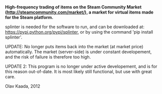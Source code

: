 **High-frequency trading of items on the Steam Community Market (http://steamcommunity.com/market/),
a market for virtual items made for the Steam platform.**

splinter is needed for the software to run, and can be downloaded at: https://pypi.python.org/pypi/splinter,
or by using the command 'pip install splinter'.

UPDATE: No longer puts items back into the market (at market price) automatically. The market (server-side) is under constant developement, and the risk of failure is therefore too high.

UPDATE 2: This program is no longer under active developement, and is for this reason out-of-date. It is most likely still functional, but use with great care.

Olav Kaada, 2012
